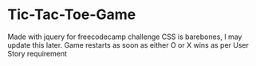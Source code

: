 # Tic-Tac-Toe-Game
Made with jquery for freecodecamp challenge
CSS is barebones, I may update this later. 
Game restarts as soon as either O or X wins as per User Story requirement 
